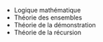 - Logique mathématique
- Théorie des ensembles
- Théorie de la démonstration
- Théorie de la récursion